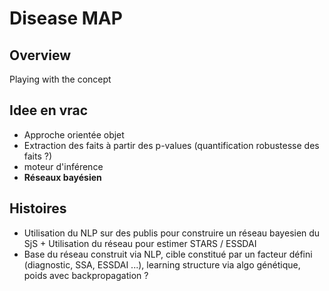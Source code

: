 # Disease MAP

## Overview
Playing with the concept


## Idee en vrac
- Approche orientée objet
- Extraction des faits à partir des p-values (quantification robustesse des faits ?)
- moteur d'inférence
- **Réseaux bayésien**

## Histoires
- Utilisation du NLP sur des publis pour construire un réseau bayesien du SjS + Utilisation du réseau pour estimer STARS / ESSDAI
- Base du réseau construit via NLP, cible constitué par un facteur défini (diagnostic, SSA, ESSDAI ...), learning structure via algo génétique, poids avec backpropagation ?  

